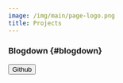 ```yaml
---
image: /img/main/page-logo.png
title: Projects
---
```


### Blogdown {#blogdown} 
<a href="https://github.com/samiaab1990/blogdown"><button class="gitbtn"> Github <i class="fab fa-github-alt"></i></button></a>